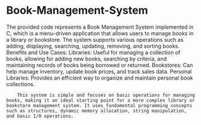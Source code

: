 # Book-Management-System
The provided code represents a Book Management System implemented in C, which is a menu-driven application that allows users to manage books in a library or bookstore. The system supports various operations such as adding, displaying, searching, updating, removing, and sorting books.
        Benefits and Use Cases:
Libraries: Useful for managing a collection of books, allowing for adding new books, searching by criteria, and maintaining records of books being borrowed or returned.
Bookstores: Can help manage inventory, update book prices, and track sales data.
Personal Libraries: Provides an efficient way to organize and maintain personal book collections.

        This system is simple and focuses on basic operations for managing books, making it an ideal starting point for a more complex library or bookstore management system. It uses fundamental programming concepts such as structures, dynamic memory allocation, string manipulation, and basic I/O operations.
